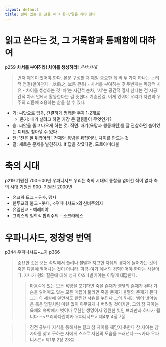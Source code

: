 ```yaml
---
layout: default
title: 살아 있는 한 글을 써야 한다/말을 해야 한다
---
```


# 읽고 쓴다는 것, 그 거룩함과 통쾌함에 대하여
p259 **차서를 부여하라! 차이를 생성하라!**
_차서:차례_
> 먼저 제목이 있어야 한다.
> 본문 구성할 때 제일 중요한 게 딱 두 가지
> 하나는 논리적 연결(일이관지一以串之, 보통 관통) - 차서를 부여하는 것
> 두번째는 독창적 사유 - 차이를 생성하는 것
> '차'는 시간적 순차, '서'는 공간적 질서
> 산다는 건 시공간적 차서 안에서 활동한다는 걸 뜻한다. 기승전결. 이게 있어야 우리가 자연과 우주의 리듬에 조응하는 삶을 살 수 있다.

* 기: 씨앗으로 압축, 간결하게 명쾌한 주제 1-2개로 
   * 묻기: 내가 살려고 하면 가장 큰 걸림돌이 무엇인가?
* 승: 씨앗을 뚫고 나오게 하는 것. 직면. 자기(욕망과 행동패턴)를 잘 관찰하면 숨어있는 디테일 찾아낼 수 있다
* 전: '전은 잘 뒤집어라'. 전제와 통념을 뒤집어라. 차이를 만드는 것
* 결: 새로운 문제를 발견하자. If 답을 찾았다면, 도로아미타불

# 축의 시대
p219 기원전 700-600년 우파니샤드
우리는 축의 시대의 통찰을 넘어선 적이 없다 
축의 시대 기원전 900- 기원전 2000년
* 유교와 도교 - 공자, 맹자
* 힌두교와 불교 - 붓다, <우파니샤드>의 신비주의자
* 유일신교 - 예레미야
* 그리스의 철학적 합리주의 - 소크라테스

# 우파니샤드, 정창영 번역
p344 우파니샤드~노자
p366
> 중요한 것은 모든 속박에서 풀려나 불멸과 지고한 자유의 경지에 들어가는 것이 죽은 다음에 일어나는 것이 아니라
> '지금-여기'에서의 경험이어야 한다는 사실이다. 자나카 왕의 질문에 대해 성자 야즈나발키야는 이렇게 대답한다.
>> 마음속에 있는 모든 욕망을 포기하면
>> 죽을 존재가 불멸의 존재가 된다
>> 가슴을 얽어매고 있는 모든 매듭이 풀리면
>> 죽을 존재가 불멸의 존재가 된다
>> 그는 이 세상에 살면서도 완전한 자유를 누린다
>> 그의 육체는 뱀이 벗어놓은 묵은 껍질처럼 미련 없이 아무렇게나 버려질 것이지만,
>> 그의 참 자아는 육체의 속박에서 벗어나 무한한 생명이자 영원한 빛인 브라만과 하나가 됩니다
>> --<브리하다란야카 우파니샤드> 제4부 4장 7절

>> 경전 공부나 지식을 통해서는
>> 결코 참 자아를 깨닫지 못한다
>> 참 자아는 참 자아를 찾고 구하는 자에게
>> 스스로 자신의 모습을 드러낸다
>> --<카타 우파니샤드> 제1부 2장 23절